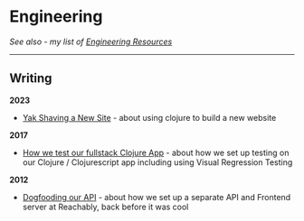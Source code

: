 # Engineering

_See also - my list of [Engineering Resources](/engineering/resources/)_


----

## Writing

**2023**

* [Yak Shaving a New Site](/blog/2023/yak-shaving-a-new-site/) - about using clojure to build a new website

**2017**

* [How we test our fullstack Clojure App](/blog/2017/how-we-test-full-stack-clojure/) - about how we set up testing on our Clojure / Clojurescript app including using Visual Regression Testing


**2012**

* [Dogfooding our API](/blog/2012/dogfooding-our-api/) - about how we set up a separate API and Frontend server at Reachably, back before it was cool
